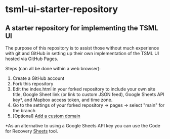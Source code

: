 # tsml-ui-starter-repository
## A starter repository for implementing the TSML UI

The purpose of this repository is to assist those without much experience with git and GitHub in setting up their own implementation of the TSML UI hosted via GitHub Pages.

Steps (can all be done within a web browser):
1. Create a GitHub account
2. Fork this repository
3. Edit the index.html in your forked repository to include your own site title, Google Sheet link (or link to custom JSON feed), Google Sheets API key*, and Mapbox access token, and time zone.
4. Go to the settings of your forked repository -> pages -> select "main" for the branch
5. [Optional] [Add a custom domain](https://docs.github.com/en/pages/configuring-a-custom-domain-for-your-github-pages-site)

*As an alternative to using a Google Sheets API key you can use the Code for Recovery [Sheets](https://sheets.code4recovery.org) tool.
